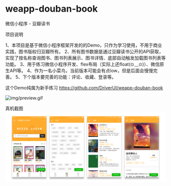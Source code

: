# weapp-douban-book

微信小程序 - 豆瓣读书

项目说明

1、本项目是基于微信小程序框架开发的的Demo，只作为学习使用，不用于商业实践，图书版权归豆瓣所有。
2、所有图书数据是通过豆瓣读书公开的API获取，实现了按名称查询图书、图书列表展示、图书详情、底部自动触发加载图书列表等功能。
3、用于练习微信小程序开发、flex布局（实际上还float(⊙﹏⊙)）、微信原生API等。
4、作为一名小菜鸟，当前版本可能会有点low，但是后面会慢慢完善。
5、下个版本要完善的功能：评论、收藏、登录等。

这个Demo纯属为新手练习
https://github.com/DriverUI/weapp-douban-book

![img/preview.gif](img/preview.gif)

真机截图
![img/img.jpg](img/img.jpg)

